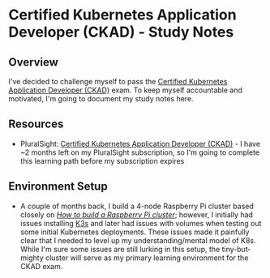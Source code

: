 # Certified Kubernetes Application Developer (CKAD) - Study Notes

## Overview

I've decided to challenge myself to pass the [Certified Kubernetes Application Developer (CKAD)](https://training.linuxfoundation.org/certification/certified-kubernetes-application-developer-ckad/) exam. To keep myself accountable and motivated, I'm going to document my study notes here.

## Resources

- PluralSight: [Certified Kubernetes Application Developer (CKAD)](https://www.pluralsight.com/paths/certified-kubernetes-application-developer-ckad-2023) - I have ~2 months left on my PluralSight subscription, so I'm going to complete this learning path before my subscription expires

## Environment Setup

- A couple of months back, I build a 4-node Raspberry Pi cluster based closely on [_How to build a Raspberry Pi cluster_](https://www.raspberrypi.com/tutorials/cluster-raspberry-pi-tutorial/); however, I initially had issues installing [K3s](https://k3s.io/) and later had issues with volumes when testing out some initial Kubernetes deployments. These issues made it painfully clear that I needed to level up my understanding/mental model of K8s. While I'm sure some issues are still lurking in this setup, the tiny-but-mighty cluster will serve as my primary learning environment for the CKAD exam.
